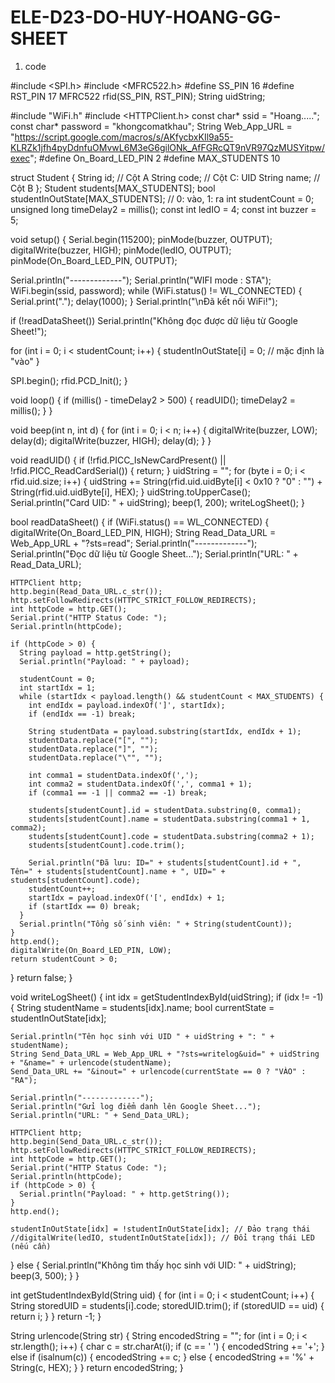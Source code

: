 # ELE-D23-DO-HUY-HOANG-GG-SHEET
  1. code

#include <SPI.h>
#include <MFRC522.h>
#define SS_PIN 16
#define RST_PIN 17
MFRC522 rfid(SS_PIN, RST_PIN);
String uidString;

#include "WiFi.h"
#include <HTTPClient.h>
const char* ssid = "Hoang.....";
const char* password = "khongcomatkhau";
String Web_App_URL = "https://script.google.com/macros/s/AKfycbxKIl9a55-KLRZk1jfh4pyDdnfuOMvwL6M3eG6gilONk_AfFGRcQT9nVR97QzMUSYitpw/exec";
#define On_Board_LED_PIN 2
#define MAX_STUDENTS 10

struct Student {
  String id;    // Cột A
  String code;  // Cột C: UID
  String name;  // Cột B
};
Student students[MAX_STUDENTS];
bool studentInOutState[MAX_STUDENTS]; // 0: vào, 1: ra
int studentCount = 0;
unsigned long timeDelay2 = millis();
const int ledIO = 4;
const int buzzer = 5;

void setup() {
  Serial.begin(115200);
  pinMode(buzzer, OUTPUT);
  digitalWrite(buzzer, HIGH);
  pinMode(ledIO, OUTPUT);
  pinMode(On_Board_LED_PIN, OUTPUT);

  Serial.println("-------------");
  Serial.println("WIFI mode : STA");
  WiFi.begin(ssid, password);
  while (WiFi.status() != WL_CONNECTED) {
    Serial.print(".");
    delay(1000);
  }
  Serial.println("\nĐã kết nối WiFi!");

  if (!readDataSheet()) Serial.println("Không đọc được dữ liệu từ Google Sheet!");

  for (int i = 0; i < studentCount; i++) {
    studentInOutState[i] = 0; // mặc định là "vào"
  }

  SPI.begin();
  rfid.PCD_Init();
}

void loop() {
  if (millis() - timeDelay2 > 500) {
    readUID();
    timeDelay2 = millis();
  }
}

void beep(int n, int d) {
  for (int i = 0; i < n; i++) {
    digitalWrite(buzzer, LOW);
    delay(d);
    digitalWrite(buzzer, HIGH);
    delay(d);
  }
}

void readUID() {
  if (!rfid.PICC_IsNewCardPresent() || !rfid.PICC_ReadCardSerial()) {
    return;
  }
  uidString = "";
  for (byte i = 0; i < rfid.uid.size; i++) {
    uidString += String(rfid.uid.uidByte[i] < 0x10 ? "0" : "") + String(rfid.uid.uidByte[i], HEX);
  }
  uidString.toUpperCase();
  Serial.println("Card UID: " + uidString);
  beep(1, 200);
  writeLogSheet();
}

bool readDataSheet() {
  if (WiFi.status() == WL_CONNECTED) {
    digitalWrite(On_Board_LED_PIN, HIGH);
    String Read_Data_URL = Web_App_URL + "?sts=read";
    Serial.println("-------------");
    Serial.println("Đọc dữ liệu từ Google Sheet...");
    Serial.println("URL: " + Read_Data_URL);

    HTTPClient http;
    http.begin(Read_Data_URL.c_str());
    http.setFollowRedirects(HTTPC_STRICT_FOLLOW_REDIRECTS);
    int httpCode = http.GET();
    Serial.print("HTTP Status Code: ");
    Serial.println(httpCode);

    if (httpCode > 0) {
      String payload = http.getString();
      Serial.println("Payload: " + payload);
      
      studentCount = 0;
      int startIdx = 1;
      while (startIdx < payload.length() && studentCount < MAX_STUDENTS) {
        int endIdx = payload.indexOf(']', startIdx);
        if (endIdx == -1) break;

        String studentData = payload.substring(startIdx, endIdx + 1);
        studentData.replace("[", "");
        studentData.replace("]", "");
        studentData.replace("\"", "");

        int comma1 = studentData.indexOf(',');
        int comma2 = studentData.indexOf(',', comma1 + 1);
        if (comma1 == -1 || comma2 == -1) break;

        students[studentCount].id = studentData.substring(0, comma1);
        students[studentCount].name = studentData.substring(comma1 + 1, comma2);
        students[studentCount].code = studentData.substring(comma2 + 1);
        students[studentCount].code.trim();

        Serial.println("Đã lưu: ID=" + students[studentCount].id + ", Tên=" + students[studentCount].name + ", UID=" + students[studentCount].code);
        studentCount++;
        startIdx = payload.indexOf('[', endIdx) + 1;
        if (startIdx == 0) break;
      }
      Serial.println("Tổng số sinh viên: " + String(studentCount));
    }
    http.end();
    digitalWrite(On_Board_LED_PIN, LOW);
    return studentCount > 0;
  }
  return false;
}

void writeLogSheet() {
  int idx = getStudentIndexById(uidString);
  if (idx != -1) {
    String studentName = students[idx].name;
    bool currentState = studentInOutState[idx];

    Serial.println("Tên học sinh với UID " + uidString + ": " + studentName);
    String Send_Data_URL = Web_App_URL + "?sts=writelog&uid=" + uidString + "&name=" + urlencode(studentName);
    Send_Data_URL += "&inout=" + urlencode(currentState == 0 ? "VÀO" : "RA");

    Serial.println("-------------");
    Serial.println("Gửi log điểm danh lên Google Sheet...");
    Serial.println("URL: " + Send_Data_URL);

    HTTPClient http;
    http.begin(Send_Data_URL.c_str());
    http.setFollowRedirects(HTTPC_STRICT_FOLLOW_REDIRECTS);
    int httpCode = http.GET();
    Serial.print("HTTP Status Code: ");
    Serial.println(httpCode);
    if (httpCode > 0) {
      Serial.println("Payload: " + http.getString());
    }
    http.end();

    studentInOutState[idx] = !studentInOutState[idx]; // Đảo trạng thái
    //digitalWrite(ledIO, studentInOutState[idx]); // Đổi trạng thái LED (nếu cần)
  } else {
    Serial.println("Không tìm thấy học sinh với UID: " + uidString);
    beep(3, 500);
  }
}

int getStudentIndexById(String uid) {
  for (int i = 0; i < studentCount; i++) {
    String storedUID = students[i].code;
    storedUID.trim();
    if (storedUID == uid) {
      return i;
    }
  }
  return -1;
}

String urlencode(String str) {
  String encodedString = "";
  for (int i = 0; i < str.length(); i++) {
    char c = str.charAt(i);
    if (c == ' ') {
      encodedString += '+';
    } else if (isalnum(c)) {
      encodedString += c;
    } else {
      encodedString += '%' + String(c, HEX);
    }
  }
  return encodedString;
}
